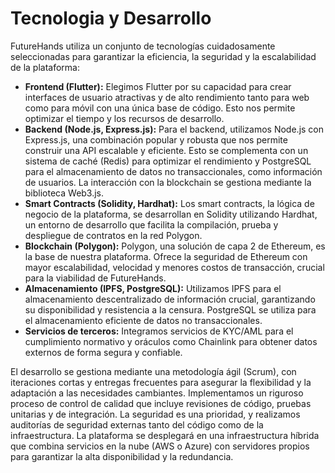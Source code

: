 # Tecnologia y Desarrollo

FutureHands utiliza un conjunto de tecnologías cuidadosamente seleccionadas para garantizar la eficiencia, la seguridad y la escalabilidad de la plataforma:

* **Frontend (Flutter):** Elegimos Flutter por su capacidad para crear interfaces de usuario atractivas y de alto rendimiento tanto para web como para móvil con una única base de código. Esto nos permite optimizar el tiempo y los recursos de desarrollo.
* **Backend (Node.js, Express.js):** Para el backend, utilizamos Node.js con Express.js, una combinación popular y robusta que nos permite construir una API escalable y eficiente. Esto se complementa con un sistema de caché (Redis) para optimizar el rendimiento y PostgreSQL para el almacenamiento de datos no transaccionales, como información de usuarios. La interacción con la blockchain se gestiona mediante la biblioteca Web3.js.
* **Smart Contracts (Solidity, Hardhat):** Los smart contracts, la lógica de negocio de la plataforma, se desarrollan en Solidity utilizando Hardhat, un entorno de desarrollo que facilita la compilación, prueba y despliegue de contratos en la red Polygon.
* **Blockchain (Polygon):** Polygon, una solución de capa 2 de Ethereum, es la base de nuestra plataforma. Ofrece la seguridad de Ethereum con mayor escalabilidad, velocidad y menores costos de transacción, crucial para la viabilidad de FutureHands.
* **Almacenamiento (IPFS, PostgreSQL):** Utilizamos IPFS para el almacenamiento descentralizado de información crucial, garantizando su disponibilidad y resistencia a la censura. PostgreSQL se utiliza para el almacenamiento eficiente de datos no transaccionales.
* **Servicios de terceros:** Integramos servicios de KYC/AML para el cumplimiento normativo y oráculos como Chainlink para obtener datos externos de forma segura y confiable.

El desarrollo se gestiona mediante una metodología ágil (Scrum), con iteraciones cortas y entregas frecuentes para asegurar la flexibilidad y la adaptación a las necesidades cambiantes. Implementamos un riguroso proceso de control de calidad que incluye revisiones de código, pruebas unitarias y de integración. La seguridad es una prioridad, y realizamos auditorías de seguridad externas tanto del código como de la infraestructura. La plataforma se desplegará en una infraestructura híbrida que combina servicios en la nube (AWS o Azure) con servidores propios para garantizar la alta disponibilidad y la redundancia.
